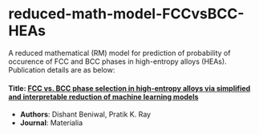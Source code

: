 # reduced-math-model-FCCvsBCC-HEAs
A reduced mathematical (RM) model for prediction of probability of occurence of FCC and BCC phases in high-entropy alloys (HEAs). Publication details are as below:

#### Title: [FCC vs. BCC phase selection in high-entropy alloys via simplified and interpretable reduction of machine learning models](https://www.sciencedirect.com/science/article/pii/S2589152922003131)
- **Authors**: Dishant Beniwal, Pratik K. Ray
- **Journal**: Materialia
